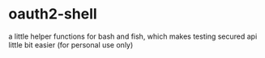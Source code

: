 # oauth2-shell
a little helper functions for bash and fish, which makes testing secured api little bit easier (for personal use only)

